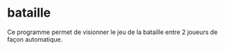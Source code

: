 # bataille

Ce programme permet de visionner le jeu de la bataille entre 2 joueurs de façon automatique.
